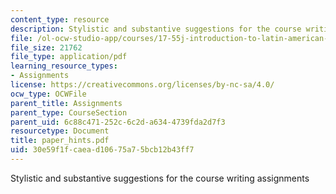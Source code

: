 ```yaml
---
content_type: resource
description: Stylistic and substantive suggestions for the course writing assignments
file: /ol-ocw-studio-app/courses/17-55j-introduction-to-latin-american-studies-fall-2006/30e59f1fcaead10675a75bcb12b43ff7_paper_hints.pdf
file_size: 21762
file_type: application/pdf
learning_resource_types:
- Assignments
license: https://creativecommons.org/licenses/by-nc-sa/4.0/
ocw_type: OCWFile
parent_title: Assignments
parent_type: CourseSection
parent_uid: 6c88c471-252c-6c2d-a634-4739fda2d7f3
resourcetype: Document
title: paper_hints.pdf
uid: 30e59f1f-caea-d106-75a7-5bcb12b43ff7
---
```

Stylistic and substantive suggestions for the course writing assignments
